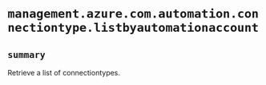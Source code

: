 # `management.azure.com.automation.connectiontype.listbyautomationaccount`

## `summary`
Retrieve a list of connectiontypes.


